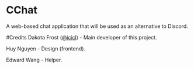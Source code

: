 # CChat
A web-based chat application that will be used as an alternative to Discord.

#Credits
Dakota Frost ([@icicl](https://github.com/icicl/)) - Main developer of this project.

Huy Nguyen - Design (frontend).

Edward Wang - Helper.
